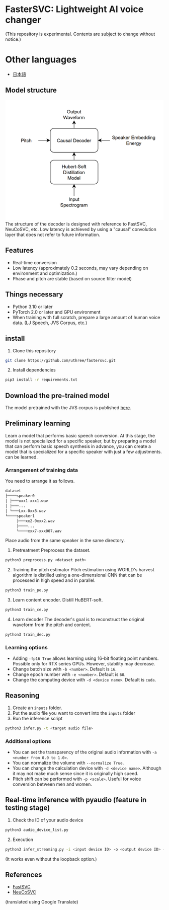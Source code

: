 # FasterSVC: Lightweight AI voice changer
(This repository is experimental. Contents are subject to change without notice.)

# Other languages
- [日本語](./documents/README_ja.md)

## Model structure
![Architecture](./images/fastersvc_architecture.png)
The structure of the decoder is designed with reference to FastSVC, NeuCoSVC, etc.
Low latency is achieved by using a "causal" convolution layer that does not refer to future information.

## Features
- Real-time conversion
- Low latency (approximately 0.2 seconds, may vary depending on environment and optimization.)
- Phase and pitch are stable (based on source filter model)

## Things necessary
- Python 3.10 or later
- PyTorch 2.0 or later and GPU environment
- When training with full scratch, prepare a large amount of human voice data. (LJ Speech, JVS Corpus, etc.)

## install
1. Clone this repository
```sh
git clone https://github.com/uthree/fastersvc.git
````
2. Install dependencies
```sh
pip3 install -r requirements.txt
````
## Download the pre-trained model
The model pretrained with the JVS corpus is published [here](https://huggingface.co/uthree/fastersvc-jvs-corpus-pretrained).

## Preliminary learning
Learn a model that performs basic speech conversion. At this stage, the model is not specialized for a specific speaker, but by preparing a model that can perform basic speech synthesis in advance, you can create a model that is specialized for a specific speaker with just a few adjustments. can be learned.

### Arrangement of training data
You need to arrange it as follows.
````
dataset
├────speaker0
│ ├───xxx1-xxx1.wav
│ ├───...
│ └───Lxx-0xx8.wav
└────speaker1
     ├───xx2-0xxx2.wav
     ├────...
     └────xxx7-xxx007.wav
````
Place audio from the same speaker in the same directory.

1. Pretreatment
Preprocess the dataset.
```sh
python3 preprocess.py <dataset path>
````

2. Training the pitch estimator
Pitch estimation using WORLD's harvest algorithm is distilled using a one-dimensional CNN that can be processed in high speed and in parallel.
```sh
python3 train_pe.py
````

3. Learn content encoder.
Distill HuBERT-soft.
```sh
python3 train_ce.py
````

4. Learn decoder
The decoder's goal is to reconstruct the original waveform from the pitch and content.

```sh
python3 train_dec.py
````

### Learning options
- Adding `-fp16 True` allows learning using 16-bit floating point numbers. Possible only for RTX series GPUs. However, stability may decrease.
- Change batch size with `-b <number>`. Default is `16`.
- Change epoch number with `-e <number>`. Default is `60`.
- Change the computing device with `-d <device name>`. Default is `cuda`.

## Reasoning
1. Create an `inputs` folder.
2. Put the audio file you want to convert into the `inputs` folder
3. Run the inference script
```sh
python3 infer.py -t <target audio file>
````

### Additional options
- You can set the transparency of the original audio information with `-a <number from 0.0 to 1.0>`.
- You can normalize the volume with `--normalize True`.
- You can change the calculation device with `-d <device name>`. Although it may not make much sense since it is originally high speed.
- Pitch shift can be performed with `-p <scale>`. Useful for voice conversion between men and women.

## Real-time inference with pyaudio (feature in testing stage)
1. Check the ID of your audio device
```sh
python3 audio_device_list.py
````

2. Execution
```sh
python3 infer_streaming.py -i <input device ID> -o <output device ID> -l <loopback device ID> -t <target audio file>
````
(It works even without the loopback option.)

## References
- [FastSVC](https://arxiv.org/abs/2011.05731)
- [NeuCoSVC](https://arxiv.org/abs/2312.04919)

(translated using Google Translate)